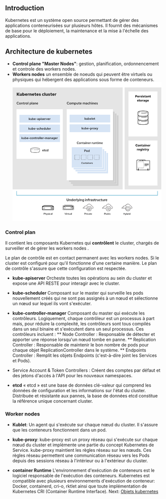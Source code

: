 ## Introduction
Kubernetes est un système open source permettant de gérer des applications conteneurisées sur plusieurs hôtes. Il fournit des mécanismes de base pour le déploiement, la maintenance et la mise à l'échelle des applications. 

## Architecture de kubernetes
* **Control plane "Master Nodes"**: gestion, planification, ordonnencement et controle des workers nodes.
* **Workers nodes** un ensemble de noeuds qui peuvent être virtuels ou physiques qui hébergent des applications sous forme de conteneurs.
![](../images/arch.png)


### Control plan
Il contient les composants Kubernetes qui **contrôlent** le cluster, chargés de surveiller et de gérer les workers nodes . 

Le plan de contrôle est en contact permanent avec les workers nodes. Si le cluster est configuré pour qu'il fonctionne d'une certaine manière. Le plan de contrôle s'assure que cette configuration est respectée.

* **kube-apiserver**
Orcheste toutes les opérations au sein du cluster et expose une API RESTE pour interagir avec le cluster.

* **kube-scheduler**
Composant sur le master qui surveille les pods nouvellement créés qui ne sont pas assignés à un nœud et sélectionne un nœud sur lequel ils vont s'exécuter.

* **kube-controller-manager**
Composant du master qui exécute les contrôleurs.
Logiquement, chaque contrôleur est un processus à part mais, pour réduire la complexité, les contrôleurs sont tous compilés dans un seul binaire et s'exécutent dans un seul processus.
Ces contrôleurs incluent :
** Node Controller : Responsable de détecter et apporter une réponse lorsqu'un nœud tombe en panne.
** Replication Controller : Responsable de maintenir le bon nombre de pods pour chaque objet ReplicationController dans le système.
** Endpoints Controller : Remplit les objets Endpoints (c'est-à-dire joint les Services et Pods).
* Service Account & Token Controllers : Créent des comptes par défaut et des jetons d'accès à l'API pour les nouveaux namespaces.
* **etcd**
« etcd » est une base de données clé-valeur qui comprend les données de configuration et les informations sur l'état du cluster. Distribuée et résistante aux pannes, la base de données etcd constitue la référence unique concernant cluster.


### Worker nodes

* **Kublet**: 
Un agent qui s'exécute sur chaque nœud du cluster. Il s'assure que les conteneurs fonctionnent dans un pod.
* **kube-proxy**: 
kube-proxy est un proxy réseau qui s'exécute sur chaque nœud du cluster et implémente une partie du concept Kubernetes de Service.
kube-proxy maintient les règles réseau sur les nœuds. Ces règles réseau permettent une communication réseau vers les Pods depuis des sessions réseau à l'intérieur ou à l'extérieur du cluster.

* **container Runtime**
L'environnement d'exécution de conteneurs est le logiciel responsable de l'exécution des conteneurs.
Kubernetes est compatible avec plusieurs environnements d'exécution de conteneur: Docker, containerd, cri-o, rktlet ainsi que toute implémentation de Kubernetes CRI (Container Runtime Interface).
Next: [Objets kubernetes](Objects.md)
